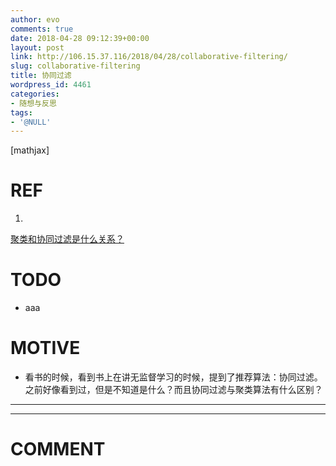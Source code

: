 ```yaml
---
author: evo
comments: true
date: 2018-04-28 09:12:39+00:00
layout: post
link: http://106.15.37.116/2018/04/28/collaborative-filtering/
slug: collaborative-filtering
title: 协同过滤
wordpress_id: 4461
categories:
- 随想与反思
tags:
- '@NULL'
---
```


<!-- more -->

[mathjax]


# REF





 	
  1. 


[聚类和协同过滤是什么关系？](https://www.zhihu.com/question/20328311)







# TODO





 	
  * aaa




# MOTIVE





 	
  * 看书的时候，看到书上在讲无监督学习的时候，提到了推荐算法：协同过滤。之前好像看到过，但是不知道是什么？而且协同过滤与聚类算法有什么区别？





* * *



























* * *





# COMMENT



